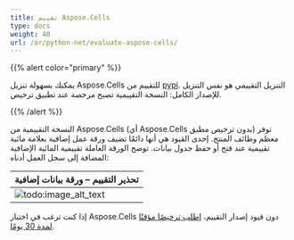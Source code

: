 ```yaml
---
title: تقييم Aspose.Cells
type: docs
weight: 40
url: /ar/python-net/evaluate-aspose-cells/
---
```


{{% alert color="primary" %}}

يمكنك بسهولة تنزيل Aspose.Cells للتقييم من [pypi](https://pypi.org/project/aspose-cells-python/). التنزيل التقييمي هو نفس التنزيل للإصدار الكامل: النسخة التقييمية تصبح مرخصة عند تطبيق ترخيص.

{{% /alert %}}

النسخة التقييمية من Aspose.Cells (أي Aspose.Cells بدون ترخيص مطبق) توفر معظم وظائف المنتج. إحدى القيود هي أنها دائمًا تضيف ورقة عمل إضافية بعلامة مائية تقييمية عند فتح أو حفظ جدول بيانات. توضح الورقة العاملة تقييمية المائية الإضافية المضافة إلى سجل العمل أدناه:

|**تحذير التقييم – ورقة بيانات إضافية**|
| :- |
|![todo:image_alt_text](evaluate-aspose-cells_1.png)|
إذا كنت ترغب في اختبار Aspose.Cells دون قيود إصدار التقييم، [اطلب ترخيصًا مؤقتًا لمدة 30 يومًا](https://purchase.aspose.com/temporary-license).
